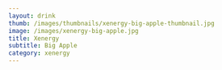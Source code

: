 ```yaml
---
layout: drink
thumb: /images/thumbnails/xenergy-big-apple-thumbnail.jpg
image: /images/xenergy-big-apple.jpg
title: Xenergy
subtitle: Big Apple
category: xenergy
---
```


